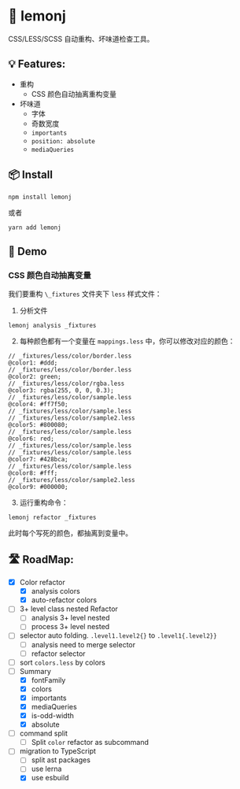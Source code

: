 # 🍋 lemonj

CSS/LESS/SCSS 自动重构、坏味道检查工具。

## 💡 Features:

- 重构
  - CSS 颜色自动抽离重构变量
- 坏味道
  - 字体
  - 奇数宽度
  - `importants`
  - `position: absolute`
  - `mediaQueries`

## 📦 Install

```
npm install lemonj
```

或者

```
yarn add lemonj
```

## 🌰 Demo

### CSS 颜色自动抽离变量

我们要重构 `\_fixtures` 文件夹下 `less` 样式文件：

1. 分析文件

```
lemonj analysis _fixtures
```

2. 每种颜色都有一个变量在 `mappings.less` 中，你可以修改对应的颜色：

```less
// _fixtures/less/color/border.less
@color1: #ddd;
// _fixtures/less/color/border.less
@color2: green;
// _fixtures/less/color/rgba.less
@color3: rgba(255, 0, 0, 0.3);
// _fixtures/less/color/sample.less
@color4: #ff7f50;
// _fixtures/less/color/sample.less
// _fixtures/less/color/sample2.less
@color5: #800080;
// _fixtures/less/color/sample.less
@color6: red;
// _fixtures/less/color/sample.less
// _fixtures/less/color/sample.less
@color7: #428bca;
// _fixtures/less/color/sample.less
@color8: #fff;
// _fixtures/less/color/sample2.less
@color9: #000000;
```

3. 运行重构命令：

```
lemonj refactor _fixtures
```

此时每个写死的颜色，都抽离到变量中。

## 🛣️ RoadMap:

- [x] Color refactor
  - [x] analysis colors
  - [x] auto-refactor colors
- [ ] 3+ level class nested Refactor
  - [ ] analysis 3+ level nested
  - [ ] process 3+ level nested
- [ ] selector auto folding. `.level1.level2{}` to `.level1{.level2}}`
  - [ ] analysis need to merge selector
  - [ ] refactor selector
- [ ] sort `colors.less` by colors
- [ ] Summary
  - [x] fontFamily
  - [x] colors
  - [x] importants
  - [x] mediaQueries
  - [x] is-odd-width
  - [x] absolute
- [ ] command split
  - [ ] Split `color` refactor as subcommand
- [ ] migration to TypeScript
  - [ ] split ast packages
  - [ ] use lerna
  - [x] use esbuild
